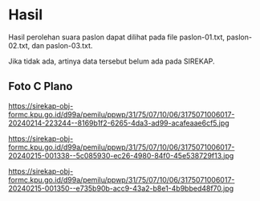 # Hasil

Hasil perolehan suara paslon dapat dilihat pada file paslon-01.txt, paslon-02.txt, dan paslon-03.txt.

Jika tidak ada, artinya data tersebut belum ada pada SIREKAP.

## Foto C Plano

https://sirekap-obj-formc.kpu.go.id/d99a/pemilu/ppwp/31/75/07/10/06/3175071006017-20240214-223244--8169b1f2-6265-4da3-ad99-acafeaae6cf5.jpg

https://sirekap-obj-formc.kpu.go.id/d99a/pemilu/ppwp/31/75/07/10/06/3175071006017-20240215-001338--5c085930-ec26-4980-84f0-45e538729f13.jpg

https://sirekap-obj-formc.kpu.go.id/d99a/pemilu/ppwp/31/75/07/10/06/3175071006017-20240215-001350--e735b90b-acc9-43a2-b8e1-4b9bbed48f70.jpg
